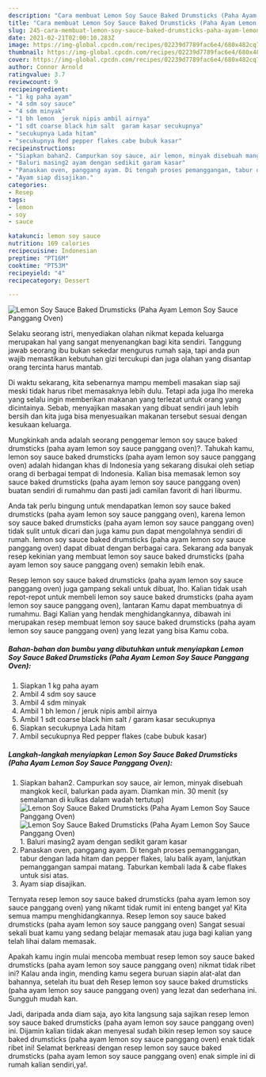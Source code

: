 ```yaml
---
description: "Cara membuat Lemon Soy Sauce Baked Drumsticks (Paha Ayam Lemon Soy Sauce Panggang Oven) yang nikmat Untuk Jualan"
title: "Cara membuat Lemon Soy Sauce Baked Drumsticks (Paha Ayam Lemon Soy Sauce Panggang Oven) yang nikmat Untuk Jualan"
slug: 245-cara-membuat-lemon-soy-sauce-baked-drumsticks-paha-ayam-lemon-soy-sauce-panggang-oven-yang-nikmat-untuk-jualan
date: 2021-02-21T02:00:10.283Z
image: https://img-global.cpcdn.com/recipes/02239d7789fac6e4/680x482cq70/lemon-soy-sauce-baked-drumsticks-paha-ayam-lemon-soy-sauce-panggang-oven-foto-resep-utama.jpg
thumbnail: https://img-global.cpcdn.com/recipes/02239d7789fac6e4/680x482cq70/lemon-soy-sauce-baked-drumsticks-paha-ayam-lemon-soy-sauce-panggang-oven-foto-resep-utama.jpg
cover: https://img-global.cpcdn.com/recipes/02239d7789fac6e4/680x482cq70/lemon-soy-sauce-baked-drumsticks-paha-ayam-lemon-soy-sauce-panggang-oven-foto-resep-utama.jpg
author: Connor Arnold
ratingvalue: 3.7
reviewcount: 9
recipeingredient:
- "1 kg paha ayam"
- "4 sdm soy sauce"
- "4 sdm minyak"
- "1 bh lemon  jeruk nipis ambil airnya"
- "1 sdt coarse black him salt  garam kasar secukupnya"
- "secukupnya Lada hitam"
- "secukupnya Red pepper flakes cabe bubuk kasar"
recipeinstructions:
- "Siapkan bahan2. Campurkan soy sauce, air lemon, minyak disebuah mangkok kecil, balurkan pada ayam. Diamkan min. 30 menit (sy semalaman di kulkas dalam wadah tertutup)"
- "Baluri masing2 ayam dengan sedikit garam kasar"
- "Panaskan oven, panggang ayam. Di tengah proses pemanggangan, tabur dengan lada hitam dan pepper flakes, lalu balik ayam, lanjutkan pemanggangan sampai matang. Taburkan kembali lada &amp; cabe flakes untuk sisi atas."
- "Ayam siap disajikan."
categories:
- Resep
tags:
- lemon
- soy
- sauce

katakunci: lemon soy sauce 
nutrition: 169 calories
recipecuisine: Indonesian
preptime: "PT16M"
cooktime: "PT53M"
recipeyield: "4"
recipecategory: Dessert

---
```



![Lemon Soy Sauce Baked Drumsticks (Paha Ayam Lemon Soy Sauce Panggang Oven)](https://img-global.cpcdn.com/recipes/02239d7789fac6e4/680x482cq70/lemon-soy-sauce-baked-drumsticks-paha-ayam-lemon-soy-sauce-panggang-oven-foto-resep-utama.jpg)

Selaku seorang istri, menyediakan olahan nikmat kepada keluarga merupakan hal yang sangat menyenangkan bagi kita sendiri. Tanggung jawab seorang ibu bukan sekedar mengurus rumah saja, tapi anda pun wajib memastikan kebutuhan gizi tercukupi dan juga olahan yang disantap orang tercinta harus mantab.

Di waktu  sekarang, kita sebenarnya mampu membeli masakan siap saji meski tidak harus ribet memasaknya lebih dulu. Tetapi ada juga lho mereka yang selalu ingin memberikan makanan yang terlezat untuk orang yang dicintainya. Sebab, menyajikan masakan yang dibuat sendiri jauh lebih bersih dan kita juga bisa menyesuaikan makanan tersebut sesuai dengan kesukaan keluarga. 



Mungkinkah anda adalah seorang penggemar lemon soy sauce baked drumsticks (paha ayam lemon soy sauce panggang oven)?. Tahukah kamu, lemon soy sauce baked drumsticks (paha ayam lemon soy sauce panggang oven) adalah hidangan khas di Indonesia yang sekarang disukai oleh setiap orang di berbagai tempat di Indonesia. Kalian bisa memasak lemon soy sauce baked drumsticks (paha ayam lemon soy sauce panggang oven) buatan sendiri di rumahmu dan pasti jadi camilan favorit di hari liburmu.

Anda tak perlu bingung untuk mendapatkan lemon soy sauce baked drumsticks (paha ayam lemon soy sauce panggang oven), karena lemon soy sauce baked drumsticks (paha ayam lemon soy sauce panggang oven) tidak sulit untuk dicari dan juga kamu pun dapat mengolahnya sendiri di rumah. lemon soy sauce baked drumsticks (paha ayam lemon soy sauce panggang oven) dapat dibuat dengan berbagai cara. Sekarang ada banyak resep kekinian yang membuat lemon soy sauce baked drumsticks (paha ayam lemon soy sauce panggang oven) semakin lebih enak.

Resep lemon soy sauce baked drumsticks (paha ayam lemon soy sauce panggang oven) juga gampang sekali untuk dibuat, lho. Kalian tidak usah repot-repot untuk membeli lemon soy sauce baked drumsticks (paha ayam lemon soy sauce panggang oven), lantaran Kamu dapat membuatnya di rumahmu. Bagi Kalian yang hendak menghidangkannya, dibawah ini merupakan resep membuat lemon soy sauce baked drumsticks (paha ayam lemon soy sauce panggang oven) yang lezat yang bisa Kamu coba.

<!--inarticleads1-->

##### Bahan-bahan dan bumbu yang dibutuhkan untuk menyiapkan Lemon Soy Sauce Baked Drumsticks (Paha Ayam Lemon Soy Sauce Panggang Oven):

1. Siapkan 1 kg paha ayam
1. Ambil 4 sdm soy sauce
1. Ambil 4 sdm minyak
1. Ambil 1 bh lemon / jeruk nipis ambil airnya
1. Ambil 1 sdt coarse black him salt / garam kasar secukupnya
1. Siapkan secukupnya Lada hitam
1. Ambil secukupnya Red pepper flakes (cabe bubuk kasar)




<!--inarticleads2-->

##### Langkah-langkah menyiapkan Lemon Soy Sauce Baked Drumsticks (Paha Ayam Lemon Soy Sauce Panggang Oven):

1. Siapkan bahan2. Campurkan soy sauce, air lemon, minyak disebuah mangkok kecil, balurkan pada ayam. Diamkan min. 30 menit (sy semalaman di kulkas dalam wadah tertutup)
<img src="https://img-global.cpcdn.com/steps/f6bfe76d9612b807/160x128cq70/lemon-soy-sauce-baked-drumsticks-paha-ayam-lemon-soy-sauce-panggang-oven-langkah-memasak-1-foto.jpg" alt="Lemon Soy Sauce Baked Drumsticks (Paha Ayam Lemon Soy Sauce Panggang Oven)"><img src="https://img-global.cpcdn.com/steps/a067ac6e7b2eda40/160x128cq70/lemon-soy-sauce-baked-drumsticks-paha-ayam-lemon-soy-sauce-panggang-oven-langkah-memasak-1-foto.jpg" alt="Lemon Soy Sauce Baked Drumsticks (Paha Ayam Lemon Soy Sauce Panggang Oven)">1. Baluri masing2 ayam dengan sedikit garam kasar
1. Panaskan oven, panggang ayam. Di tengah proses pemanggangan, tabur dengan lada hitam dan pepper flakes, lalu balik ayam, lanjutkan pemanggangan sampai matang. Taburkan kembali lada &amp; cabe flakes untuk sisi atas.
1. Ayam siap disajikan.




Ternyata resep lemon soy sauce baked drumsticks (paha ayam lemon soy sauce panggang oven) yang nikamt tidak rumit ini enteng banget ya! Kita semua mampu menghidangkannya. Resep lemon soy sauce baked drumsticks (paha ayam lemon soy sauce panggang oven) Sangat sesuai sekali buat kamu yang sedang belajar memasak atau juga bagi kalian yang telah lihai dalam memasak.

Apakah kamu ingin mulai mencoba membuat resep lemon soy sauce baked drumsticks (paha ayam lemon soy sauce panggang oven) nikmat tidak ribet ini? Kalau anda ingin, mending kamu segera buruan siapin alat-alat dan bahannya, setelah itu buat deh Resep lemon soy sauce baked drumsticks (paha ayam lemon soy sauce panggang oven) yang lezat dan sederhana ini. Sungguh mudah kan. 

Jadi, daripada anda diam saja, ayo kita langsung saja sajikan resep lemon soy sauce baked drumsticks (paha ayam lemon soy sauce panggang oven) ini. Dijamin kalian tiidak akan menyesal sudah bikin resep lemon soy sauce baked drumsticks (paha ayam lemon soy sauce panggang oven) enak tidak ribet ini! Selamat berkreasi dengan resep lemon soy sauce baked drumsticks (paha ayam lemon soy sauce panggang oven) enak simple ini di rumah kalian sendiri,ya!.

